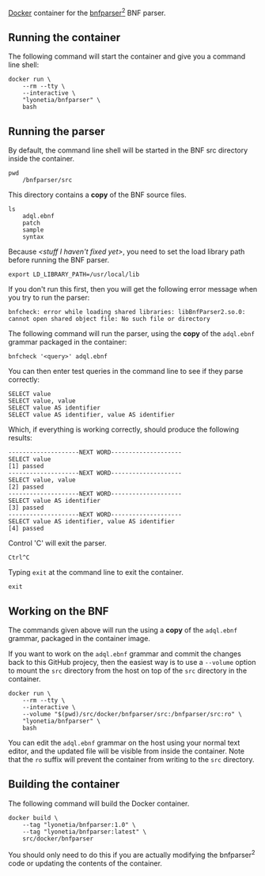 [Docker](https://www.docker.com "Docker's Homepage") container for the [bnfparser<sup>2</sup>](https://bnfparser2.sourceforge.net/) BNF parser.


## Running the container
The following command will start the container and give you a command line shell:

    docker run \
        --rm --tty \
        --interactive \
        "lyonetia/bnfparser" \
        bash

## Running the parser

By default, the command line shell will be started in the BNF src directory inside the container.

    pwd
        /bnfparser/src

This directory contains a **copy** of the BNF source files.

    ls
        adql.ebnf
        patch
        sample
        syntax
    
Because *&lt;stuff I haven't fixed yet&gt;*, you need to set the load library path before running the BNF parser. 

    export LD_LIBRARY_PATH=/usr/local/lib
    
If you don't run this first, then you will get the following error message when you try to run the parser:

    bnfcheck: error while loading shared libraries: libBnfParser2.so.0: cannot open shared object file: No such file or directory

The following command will run the parser, using the **copy** of the `adql.ebnf` grammar packaged in the container:

    bnfcheck '<query>' adql.ebnf

You can then enter test queries in the command line to see if they parse correctly:

    SELECT value
    SELECT value, value
    SELECT value AS identifier
    SELECT value AS identifier, value AS identifier

Which, if everything is working correctly, should produce the following results:

    --------------------NEXT WORD--------------------
    SELECT value
    [1] passed
    --------------------NEXT WORD--------------------
    SELECT value, value
    [2] passed
    --------------------NEXT WORD--------------------
    SELECT value AS identifier
    [3] passed
    --------------------NEXT WORD--------------------
    SELECT value AS identifier, value AS identifier
    [4] passed

Control 'C' will exit the parser.

    Ctrl^C

Typing `exit` at the command line to exit the container.

    exit

## Working on the BNF
The commands given above will run the using a **copy** of the `adql.ebnf` grammar, packaged in the container image.

If you want to work on the `adql.ebnf` grammar and commit the changes back to this GitHub projecy, then the easiest way is to use a `--volume` option to mount the `src` directory from the host on top of the `src` directory in the container.

    docker run \
        --rm --tty \
        --interactive \
        --volume "$(pwd)/src/docker/bnfparser/src:/bnfparser/src:ro" \
        "lyonetia/bnfparser" \
        bash

You can edit the `adql.ebnf` grammar on the host using your normal text editor, and the updated file will be visible from inside the container. Note that the `ro` suffix will prevent the container from writing to the `src` directory.



## Building the container
The following command will build the Docker container.

    docker build \
        --tag "lyonetia/bnfparser:1.0" \
        --tag "lyonetia/bnfparser:latest" \
        src/docker/bnfparser

You should only need to do this if you are actually modifying the bnfparser<sup>2</sup> code or updating the contents of the container.
